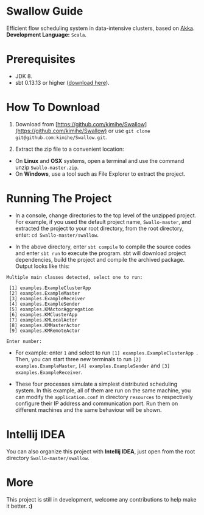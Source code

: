 # Swallow Guide
Efficient flow scheduling system in data-intensive clusters, based on [Akka](http://akka.io/).  
**Development Language:** `Scala`.  

# Prerequisites
* JDK 8.
* sbt 0.13.13 or higher ([download here](http://www.scala-sbt.org/download.html)).

# How To Download
1. Download from [https://github.com/kimihe/Swallow](https://github.com/kimihe/Swallow) or use `git clone git@github.com:kimihe/Swallow.git`.

2. Extract the zip file to a convenient location:

* On **Linux** and **OSX** systems, open a terminal and use the command unzip `Swallo-master.zip`. 
* On **Windows**, use a tool such as File Explorer to extract the project.

# Running The Project
* In a console, change directories to the top level of the unzipped project. For example, if you used the default project name, `Swallo-master`, and extracted the project to your root directory, from the root directory, enter: `cd Swallo-master/swallow`.

* In the above directory, enter `sbt compile` to compile the source codes and enter `sbt run` to execute the program. sbt will download project dependencies, build the project and compile the archived package. Output looks like this: 

```
Multiple main classes detected, select one to run:

 [1] examples.ExampleClusterApp
 [2] examples.ExampleMaster
 [3] examples.ExampleReceiver
 [4] examples.ExampleSender
 [5] examples.KMActorAggregation
 [6] examples.KMClusterApp
 [7] examples.KMLocalActor
 [8] examples.KMMasterActor
 [9] examples.KMRemoteActor

Enter number: 
```
* For example: enter `1` and select to run `[1] examples.ExampleClusterApp `. Then, you can start three new terminals to run `[2] examples.ExampleMaster`, `[4] examples.ExampleSender` and `[3] examples.ExampleReceiver`. 

* These four processes simulate a simplest distributed scheduling system. In this example, all of them are run on the same machine, you can modify the `application.conf` in directory `resources` to respectively configure their IP address and communication port. Run them on different machines and the same behaviour will be shown.

# Intellij IDEA
You can also organize this project with **Intellij IDEA**, just open from the root directory `Swallo-master/swallow`.

# More
This project is still in development, welcome any contributions to help make it better.  **:)**
